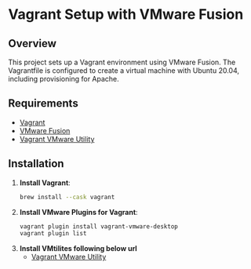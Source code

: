 # Vagrant Setup with VMware Fusion

## Overview

This project sets up a Vagrant environment using VMware Fusion. The Vagrantfile is configured to create a virtual machine with Ubuntu 20.04, including provisioning for Apache.

## Requirements

- [Vagrant](https://www.vagrantup.com/downloads)
- [VMware Fusion](https://www.vmware.com/products/fusion.html)
- [Vagrant VMware Utility](https://www.vagrantup.com/docs/vmware/vagrant-vmware-utility.html)

## Installation

1. **Install Vagrant**:
   ```bash
   brew install --cask vagrant

2. **Install VMware Plugins for Vagrant**:
   ```bash
   vagrant plugin install vagrant-vmware-desktop
   vagrant plugin list

3. **Install VMtilites following below url**
   - [Vagrant VMware Utility](https://www.vagrantup.com/docs/vmware/vagrant-vmware-utility.html)
